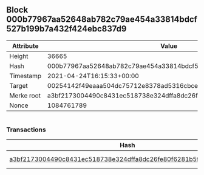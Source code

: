 ## Block 000b77967aa52648ab782c79ae454a33814bdcf527b199b7a432f424ebc837d9

Attribute | Value
--- | ---
Height | 36665
Hash | 000b77967aa52648ab782c79ae454a33814bdcf527b199b7a432f424ebc837d9
Timestamp | 2021-04-24T16:15:33+00:00
Target | 00254142f49eaaa504dc75712e8378ad5316cbcead634704b3734b6271167cc4
Merke root | a3bf2173004490c8431ec518738e324dffa8dc26fe80f6281b5f1911d6b337b6
Nonce | 1084761789

```

```

### Transactions

Hash | Amount
--- | ---
[a3bf2173004490c8431ec518738e324dffa8dc26fe80f6281b5f1911d6b337b6](a3bf2173004490c8431ec518738e324dffa8dc26fe80f6281b5f1911d6b337b6.md) | 10.00000000 SKEPTI 
